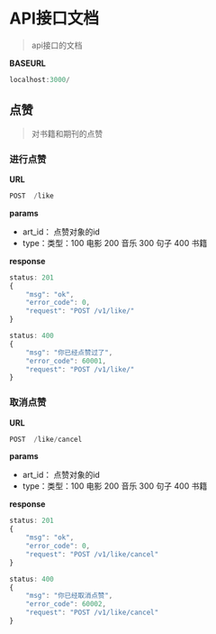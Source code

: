 # API接口文档
> api接口的文档

**BASEURL**
```js
localhost:3000/
```

## 点赞
> 对书籍和期刊的点赞

### 进行点赞

**URL**
```js
POST  /like
```

**params**
* art_id： 点赞对象的id
* type：类型：100 电影  200 音乐  300 句子  400 书籍

**response**
```js
status: 201
{
    "msg": "ok",
    "error_code": 0,
    "request": "POST /v1/like/"
}

status: 400
{
    "msg": "你已经点赞过了",
    "error_code": 60001,
    "request": "POST /v1/like/"
}
```

### 取消点赞

**URL**
```js
POST  /like/cancel
```

**params**
* art_id： 点赞对象的id
* type：类型：100 电影  200 音乐  300 句子  400 书籍

**response**
```js
status: 201
{
    "msg": "ok",
    "error_code": 0,
    "request": "POST /v1/like/cancel"
}

status: 400
{
    "msg": "你已经取消点赞",
    "error_code": 60002,
    "request": "POST /v1/like/cancel"
}
```

